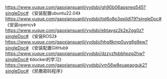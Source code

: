 https://www.yuque.com/gaoxiansuanli/yydsbi/gh90b06aqsneq545?singleDoc# 《安装配置ubuntu22.04》
https://www.yuque.com/gaoxiansuanli/yydsbi/tql6o8p3qxildl79?singleDoc# 《安装opencv》
https://www.yuque.com/gaoxiansuanli/yydsbi/ebtaygz2k2e2gg0z?singleDoc# 《安装ROS2》
https://www.yuque.com/gaoxiansuanli/yydsbi/hhg8kmp0uyg6g9ew?singleDoc# 《安装配置GitHub》
https://www.yuque.com/gaoxiansuanli/yydsbi/dzzyzfpbbhpzg2hw?singleDoc# 《docker的学习》
https://www.yuque.com/gaoxiansuanli/yydsbi/vm56w8euaeaoguk2?singleDoc# 《凯撒密码程序》
